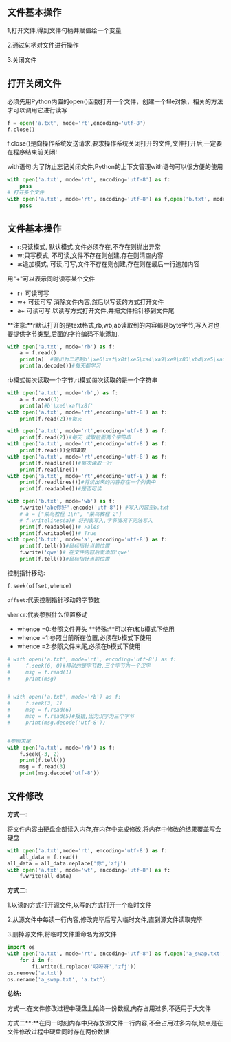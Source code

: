 ## 文件基本操作

1,打开文件,得到文件句柄并赋值给一个变量

2.通过句柄对文件进行操作

3.关闭文件

## 打开关闭文件

必须先用Python内置的open()函数打开一个文件，创建一个file对象，相关的方法才可以调用它进行读写

```python
f = open('a.txt', mode='rt',encoding='utf-8')
f.close()
```

f.close()是向操作系统发送请求,要求操作系统关闭打开的文件,文件打开后,一定要在程序结束前关闭!

with语句:为了防止忘记关闭文件,Python的上下文管理with语句可以很方便的使用

```python
with open('a.txt', mode='rt', encoding='utf-8') as f:
    pass
# 打开多个文件
with open('a.txt', mode='rt', encoding='utf-8') as f,open('b.txt', mode='rt', encoding='utf-8')as f1:
    pass    
```

## 文件基本操作

- r:只读模式,   默认模式,文件必须存在,不存在则抛出异常
- w:只写模式,  不可读,文件不存在则创建,存在则清空内容
- a:追加模式,   可读,可写,文件不存在则创建,存在则在最后一行追加内容

用"+"可以表示同时读写某个文件

- r+  可读可写
- w+ 可读可写 消除文件内容,然后以写读的方式打开文件
- a+  可读可写 以读写方式打开文件,并把文件指针移到文件尾　　

**注意:**r默认打开的是text格式,rb,wb,ab读取到的内容都是byte字节,写入时也要提供字节类型,后面的字符编码不能添加.

```python
with open('a.txt', mode='rb') as f:
    a = f.read()
    print(a)  #输出为二进制b'\xe6\xaf\x8f\xe5\xa4\xa9\xe9\x83\xbd\xe5\xad\xa6\xe4\xb9\xa0'
    print(a.decode())#每天都学习
```

rb模式每次读取一个字节,rt模式每次读取的是一个字符串

```python
with open('a.txt', mode='rb',) as f:
    a = f.read(3)
    print(a)#b'\xe6\xaf\x8f'
with open('a.txt', mode='rt',encoding='utf-8') as f:
    print(f.read(2))#每天
```

```python
with open('a.txt', mode='rt',encoding='utf-8') as f:
    print(f.read(2))#每天 读取前面两个字符串
with open('a.txt', mode='rt',encoding='utf-8') as f:
    print(f.read())全部读取
with open('a.txt', mode='rt',encoding='utf-8') as f:
    print(f.readline())#每次读取一行 
    print(f.readline())
with open('a.txt', mode='rt',encoding='utf-8') as f:
    print(f.readlines())#将读出来的内容存在一个列表中
    print(f.readable())#是否可读
```

```python
with open('b.txt', mode='wb') as f:
    f.write('abc你好'.encode('utf-8')) #写入内容至b.txt
    # a = ["菜鸟教程 1\n", "菜鸟教程 2"]
    # f.writelines(a)# 将列表写入,字节情况下无法写入
    print(f.readable())# Fales
    print(f.writable())# True
with open('b.txt', mode='a', encoding='utf-8') as f:
    print(f.tell())#鼠标指针当前位置
    f.write('qwe')# 在文件内容后面添加'qwe'
    print(f.tell())#鼠标指针当前位置
```

控制指针移动:

`f.seek(offset,whence)`

`offset`:代表控制指针移动的字节数

`whence`:代表参照什么位置移动 

- whence =0:参照文件开头 **特殊:**可以在t和b模式下使用
- whence =1:参照当前所在位置,必须在b模式下使用
- whence =2:参照文件末尾,必须在b模式下使用

```python
# with open('a.txt', mode='rt', encoding='utf-8') as f:
#     f.seek(6, 0)#移动的是字节数,三个字节为一个汉字
#     msg = f.read(1)
#     print(msg)


# with open('a.txt', mode='rb') as f:
#     f.seek(3, 1)
#     msg = f.read(6)
#     msg = f.read(5)#报错,因为汉字为三个字节
#     print(msg.decode('utf-8'))


#参照末尾
with open('a.txt', mode='rb') as f:
    f.seek(-3, 2)
    print(f.tell())
    msg = f.read(3)
    print(msg.decode('utf-8'))
```

## 文件修改

**方式一:**

将文件内容由硬盘全部读入内存,在内存中完成修改,将内存中修改的结果覆盖写会硬盘

```python
with open('a.txt',mode='rt', encoding='utf-8') as f:
    all_data = f.read()
all_data = all_data.replace('你','zfj')
with open('a.txt', mode='wt', encoding='utf-8') as f:
    f.write(all_data)
```

**方式二:**

1.以读的方式打开源文件,以写的方式打开一个临时文件

2.从源文件中每读一行内容,修改完毕后写入临时文件,直到源文件读取完毕

3.删掉源文件,将临时文件重命名为源文件

```python
import os
with open('a.txt', mode='rt', encoding='utf-8') as f,open('a_swap.txt',mode='wt', encoding='utf-8')as f1:
    for i in f:
        f1.write(i.replace('哎呀呀','zfj'))
os.remove('a.txt')
os.rename('a_swap.txt', 'a.txt')
```

**总结:**

方式一:在文件修改过程中硬盘上始终一份数据,内存占用过多,不适用于大文件

方式二**:**在同一时刻内存中只存放源文件一行内容,不会占用过多内存,缺点是在文件修改过程中硬盘同时存在两份数据

 